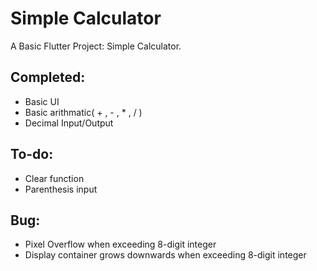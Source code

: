 # Simple Calculator

A Basic Flutter Project: Simple Calculator.

## Completed:
- Basic UI
- Basic arithmatic( + , - , * , / )
- Decimal Input/Output

## To-do:
- Clear function
- Parenthesis input

## Bug:
- Pixel Overflow when exceeding 8-digit integer
- Display container grows downwards when exceeding 8-digit integer

